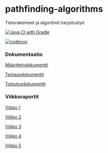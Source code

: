 # pathfinding-algorithms

Tietorakenteet ja algoritmit harjoitustyö

[![Java CI with Gradle](https://github.com/jussmaki/pathfinding-algorithms/workflows/Java%20CI%20with%20Gradle/badge.svg)](https://github.com/jussmaki/pathfinding-algorithms/actions/workflows/gradle.yml)

[![codecov](https://codecov.io/gh/jussmaki/pathfinding-algorithms/branch/main/graph/badge.svg?token=R8DBV97Z3R)](https://codecov.io/gh/jussmaki/pathfinding-algorithms)

### Dokumentaatio

[Määrittelydokumentti](dokumentaatio/maarittelydokumentti.md)

[Testausdokumentti](dokumentaatio/testausdokumentti.md)

[Toteutusdokumentti](dokumentaatio/toteutusdokumentti.md)


### Viikkoraportit

[Viikko 1](dokumentaatio/viikkoraportti1.md)

[Viikko 2](dokumentaatio/viikkoraportti2.md)

[Viikko 3](dokumentaatio/viikkoraportti3.md)

[Viikko 4](dokumentaatio/viikkoraportti4.md)

[Viikko 5](dokumentaatio/viikkoraportti5.md)
